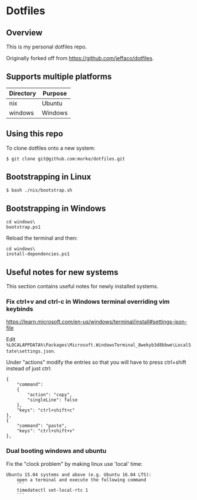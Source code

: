 # Dotfiles

## Overview

This is my personal dotfiles repo.

Originally forked off from https://github.com/jeffaco/dotfiles.

## Supports multiple platforms

Directory | Purpose
--------- | -------
nix       | Ubuntu
windows   | Windows

## Using this repo

To clone dotfiles onto a new system:

```
$ git clone git@github.com:morko/dotfiles.git
```

## Bootstrapping in Linux

```
$ bash ./nix/bootstrap.sh
```

## Bootstrapping in Windows

```
cd windows\
bootstrap.ps1
```

Reload the terminal and then:

```
cd windows\
install-dependencies.ps1
```

## Useful notes for new systems

This section contains useful notes for newly installed systems.

### Fix ctrl+v and ctrl-c in Windows terminal overriding vim keybinds

https://learn.microsoft.com/en-us/windows/terminal/install#settings-json-file

Edit `%LOCALAPPDATA%\Packages\Microsoft.WindowsTerminal_8wekyb3d8bbwe\LocalState\settings.json`.

Under "actions" modify the entries so that you will have to press ctrl+shift
instead of just ctrl:

```
{
    "command": 
    {
        "action": "copy",
        "singleLine": false
    },
    "keys": "ctrl+shift+c"
},
{
    "command": "paste",
    "keys": "ctrl+shift+v"
},
```

### Dual booting windows and ubuntu

Fix the "clock problem" by making linux use 'local' time:

    Ubuntu 15.04 systems and above (e.g. Ubuntu 16.04 LTS):
        open a terminal and execute the following command
        ```
        timedatectl set-local-rtc 1
        ```
